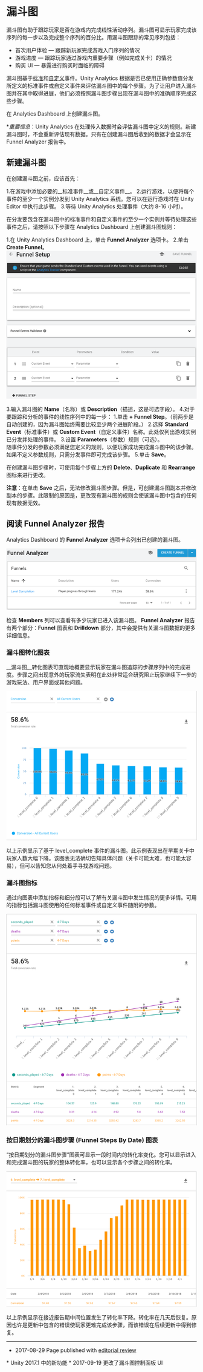# 漏斗图

漏斗图有助于跟踪玩家是否在游戏内完成线性活动序列。漏斗图可显示玩家完成该序列的每一步以及完成整个序列的百分比。用漏斗图跟踪的常见序列包括：


* 首次用户体验 — 跟踪新玩家完成游戏入门序列的情况
* 游戏进度 — 跟踪玩家通过游戏内重要步骤（例如完成关卡）的情况
* 购买 UI — 暴露进行购买时面临的障碍


漏斗图基于[标准]()和[自定义]()事件。Unity Analytics 根据是否已使用正确参数值分发所定义的标准事件或自定义事件来评估漏斗图中的每个步骤。为了让用户进入漏斗图并在其中取得进展，他们必须按照漏斗图步骤出现在漏斗图中的准确顺序完成这些步骤。

在 Analytics Dashboard 上创建漏斗图。

**重要信息*：Unity Analytics 在处理传入数据时会评估漏斗图中定义的规则。新建漏斗图时，不会重新评估现有数据。只有在创建漏斗图后收到的数据才会显示在 Funnel Analyzer 报告中。

## 新建漏斗图
在创建漏斗图之前，应该首先：

1.在游戏中添加必要的__标准事件__或__自定义事件__。
2.运行游戏，以便将每个事件的至少一个实例分发到 Unity Analytics 系统。您可以在运行游戏时在 Unity Editor 中执行此步骤。
3.等待 Unity Analytics 处理事件（大约 8-16 小时）。


在分发要包含在漏斗图中的标准事件和自定义事件的至少一个实例并等待处理这些事件之后，请按照以下步骤在 Analytics Dashboard 上创建漏斗图规则：

1.在 Unity Analytics Dashboard 上，单击 **Funnel Analyzer** 选项卡。
2.单击 **Create Funnel**。
   ![](../uploads/Main/UnityAnalyticsFunnels1.png)

3.输入漏斗图的 __Name__（名称）或 __Description__（描述，这是可选字段）。
4.对于要跟踪和分析的事件的线性序列中的每一步：
    1.单击 __+ Funnel Step__。（前两步是自动创建的，因为漏斗图始终需要比较至少两个进展阶段。）
    2.选择 __Standard Event__（标准事件）或 __Custom Event__（自定义事件）名称。此处仅列出游戏实例已分发并处理的事件。
    3.设置 **Parameters**（参数）规则（可选）。<br/>随事件分发的参数必须满足您定义的规则，以便玩家成功完成漏斗图中的该步骤。如果不定义参数规则，只需分发事件即可完成该步骤。
5.单击 **Save**。
 
 在创建漏斗图步骤时，可使用每个步骤上方的 **Delete**、**Duplicate** 和 **Rearrange** 图标来进行更改。

**注意**：在单击 **Save** 之后，无法修改漏斗图步骤。但是，可创建漏斗图副本并修改副本的步骤。此限制的原因是，更改现有漏斗图的规则会使该漏斗图中包含的任何现有数据无效。

## 阅读 Funnel Analyzer 报告
Analytics Dashboard 的 __Funnel Analyzer__ 选项卡会列出已创建的漏斗图。

![](../uploads/Main/UnityAnalyticsFunnels2.png) 


检查 **Members** 列可以查看有多少玩家已进入该漏斗图。
__Funnel Analyzer__ 报告有两个部分：__Funnel__ 图表和 __Drilldown__ 部分，其中会提供有关漏斗图数据的更多详细信息。

### 漏斗图转化图表
__漏斗图__转化图表可直观地概要显示玩家在漏斗图追踪的步骤序列中的完成进度。步骤之间出现意外的玩家流失表明在此处非常适合研究阻止玩家继续下一步的游戏玩法、用户界面或其他问题。

![此漏斗图显示了步骤之间的总体转化情况](../uploads/Main/UnityAnalyticsFunnels3.png)

以上示例显示了基于 level_complete 事件的漏斗图。此示例表现出在早期关卡中玩家人数大幅下降。该图表无法确切告知具体问题（关卡可能太难，也可能太容易），但可以告知您从何处着手寻找游戏问题。

### 漏斗图指标

通过向图表中添加指标和细分段可以了解有关漏斗图中发生情况的更多详情。可用的指标包括漏斗图使用的任何标准事件或自定义事件随附的参数。

![此漏斗图显示了“1-3 天”细分段的玩家的 level_complete 事件参数](../uploads/Main/AnalyticsDashboardFunnelMetrics.png)

### 按日期划分的漏斗图步骤 (Funnel Steps By Date) 图表

“按日期划分的漏斗图步骤”图表可显示一段时间内的转化率变化。您可以显示进入和完成漏斗图的玩家的整体转化率，也可以显示各个步骤之间的转化率。

![“按日期划分的漏斗图步骤”图表显示了两个漏斗图步骤之间的转化率](../uploads/Main/AnalyticsDashboardFunnelByDate.png)

以上示例显示在接近报告期中间位置发生了转化率下降。转化率在几天后恢复。原因也许是更新中包含的错误使玩家更难完成该步骤，而该错误在后续更新中得到修复。

---
* <span class="page-edit">2017-08-29  Page published with [editorial review](DocumentationEditorialReview.html)
</span>
* <span class="page-history">Unity 2017.1 中的新功能</span>
* <span class="page-history">2017-09-19 更改了漏斗图控制面板 UI</span>

